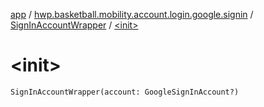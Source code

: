 [app](../../index.md) / [hwp.basketball.mobility.account.login.google.signin](../index.md) / [SignInAccountWrapper](index.md) / [&lt;init&gt;](.)

# &lt;init&gt;

`SignInAccountWrapper(account: GoogleSignInAccount?)`
